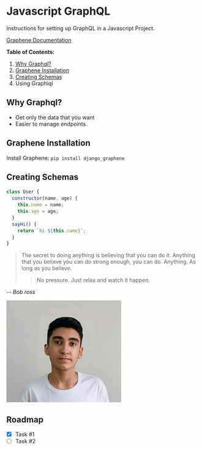 # Javascript GraphQL

Instructions for setting up GraphQL in a Javascript Project.

[Graphene Documentation](https://www.google.com)

**Table of Contents:**
1. [Why Graphql?](#why-graphql)
1. [Graphene Installation](#graphene-installation)
1. [Creating Schemas](#creating-schemas)
1. Using Graphiql

## Why Graphql?

- Get only the data that you want
- Easier to manage endpoints

## Graphene Installation

Install Graphene: `pip install django_graphene`

## Creating Schemas

```js
class User {
  constructor(name, age) {
    this.name = name;
    this.age = age;
  }
  sayHi() {
    return `hi ${this.name}`;
  }
}
```

> The secret to doing anything is believing that you can do it. Anything that you believe you can do strong enough, you can do. Anything. As long as you believe.
>
> > No pressure. Just relax and watch it happen.

-- *Bob ross*

[![Author](./Author.jpg)](https://www.google.com)

## Roadmap

- [x] Task #1
- [ ] Task #2